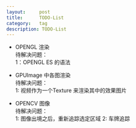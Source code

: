 ```yaml
---
layout:     post
title:      TODO-List
category:   tag
description: TODO-List
---
```

* OPENGL 渲染  
待解决问题：  
1：OPENGL ES 的语法

* GPUImage 中各图渲染  
待解决问题：  
1: 视频作为一个Texture 来渲染其中的效果图片

* OPENCV  图像  
待解决问题：  
1: 图像出境之后，重新追踪选定区域
2: 车牌追踪